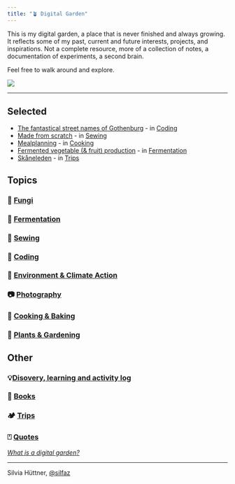```yaml
---
title: "🪴 Digital Garden"
---
```


This is my digital garden, a place that is never finished and always growing. It reflects some of my past, current and future interests, projects, and inspirations. Not a complete resource, more of a collection of notes, a documentation of experiments, a second brain. 

Feel free to walk around and explore. 

![](projects/attachments/Walk%20to%20Råå.png)

----
## Selected
- [The fantastical street names of Gothenburg](https://silfaz.github.io/gbgclusters/) - in [Coding](projects/coding/coding_misc.md)
- [Made from scratch](projects/sewing/Made%20from%20scratch.md) - in [Sewing](projects/sewing/01%20sewing_main.md)
- [Mealplanning](projects/cooking/Mealplanning.md) - in [Cooking](projects/cooking/cooking_main.md)
- [Fermented vegetable (& fruit) production](projects/fermentation/Fermented%20vegetable%20production.md) - in [Fermentation](projects/fermentation/01%20fermentation_main.md)
- [Skåneleden](trips/Skåneleden.md) - in [Trips](trips/01%20trips_main.md)


## Topics
### 🍄 [Fungi](fungi/fungi_main.md) 
### 🍯 [Fermentation](projects/fermentation/01%20fermentation_main.md)
### 👚 [Sewing](projects/sewing/01%20sewing_main.md)
### 👾 [Coding](projects/coding/01%20coding_main.md)
### 🌿 [Environment & Climate Action](climate/climate_main.md)
### 📷 [Photography](photography/photography_main.md)
### 🍳 [Cooking & Baking](projects/cooking/cooking_main.md)
### 🌻 [Plants & Gardening](projects/plants/01%20plants_main.md)


## Other
### 💡[Disovery, learning and activity log](blog/Disovery,%20learning%20and%20activity%20log.md)
### 📖 [Books](projects/books/books_main.md)
### 🏕️ [Trips](trips/01%20trips_main.md)
### ⍞ [Quotes](Quotes.md)


[_What is a digital garden?_](digital%20garden/What%20is%20a%20digital%20garden.md)

----
Silvia Hüttner, [@silfaz](https://www.instagram.com/silfaz/)

